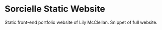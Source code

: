 # Sorcielle Static Website
Static front-end portfolio website of Lily McClellan. Snippet of full website.
